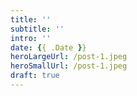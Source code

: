 ```yaml
---
title: ''
subtitle: ''
intro: ''
date: {{ .Date }}
heroLargeUrl: /post-1.jpeg
heroSmallUrl: /post-1.jpeg
draft: true
---
```

